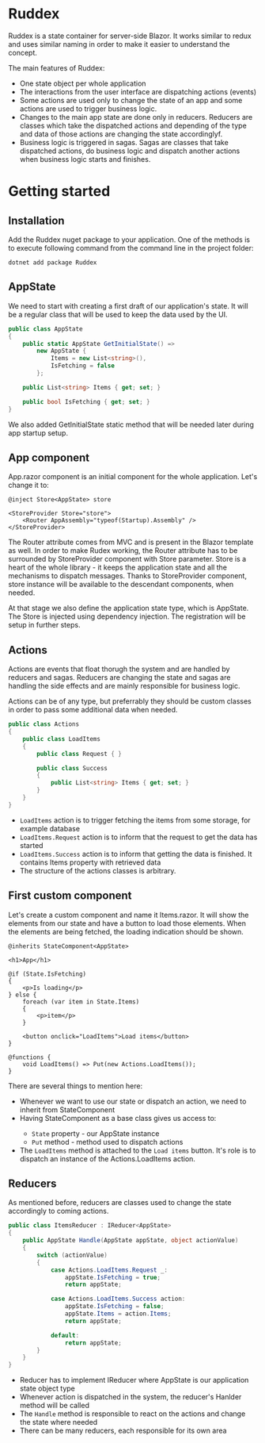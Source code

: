 # Ruddex
Ruddex is a state container for server-side Blazor. It works similar to redux and uses similar naming in order to make it easier to understand the concept.

The main features of Ruddex:
* One state object per whole application
* The interactions from the user interface are dispatching actions (events)
* Some actions are used only to change the state of an app and some actions are used to trigger business logic.
* Changes to the main app state are done only in reducers. Reducers are classes which take the dispatched actions and depending of the type and data of those actions are changing the state accordinglyf.
* Business logic is triggered in sagas. Sagas are classes that take dispatched actions, do business logic and dispatch another actions when business logic starts and finishes.

# Getting started

## Installation
Add the Ruddex nuget package to your application. One of the methods is to execute following command from the command line in the project folder:
```
dotnet add package Ruddex
```

## AppState
We need to start with creating a first draft of our application's state. It will be a regular class that will be used to keep the data used by the UI.

```C#
public class AppState
{
    public static AppState GetInitialState() =>
        new AppState {
            Items = new List<string>(),
            IsFetching = false
        };

    public List<string> Items { get; set; }

    public bool IsFetching { get; set; }
}
```

We also added GetInitialState static method that will be needed later during app startup setup.

## App component

App.razor component is an initial component for the whole application. Let's change it to:

```razor
@inject Store<AppState> store

<StoreProvider Store="store">
    <Router AppAssembly="typeof(Startup).Assembly" />
</StoreProvider>
```

The Router attribute comes from MVC and is present in the Blazor template as well. In order to make Rudex working, the Router attribute has to be surrounded by StoreProvider component with Store parameter. Store is a heart of the whole library - it keeps the application state and all the mechanisms to dispatch messages. Thanks to StoreProvider component, store instance will be available to the descendant components, when needed.

At that stage we also define the application state type, which is AppState. The Store<AppState> is injected using dependency injection. The registration will be setup in further steps.

## Actions

Actions are events that float thorugh the system and are handled by reducers and sagas. Reducers are changing the state and sagas are handling the side effects and are mainly responsible for business logic.

Actions can be of any type, but preferrably they should be custom classes in order to pass some additional data when needed.

```C#
public class Actions
{
    public class LoadItems
    {
        public class Request { }

        public class Success
        {
            public List<string> Items { get; set; }
        }
    }
}
```

* `LoadItems` action is to trigger fetching the items from some storage, for example database
* `LoadItems.Request` action is to inform that the request to get the data has started
* `LoadItems.Success` action is to inform that getting the data is finished. It contains Items property with retrieved data
* The structure of the actions classes is arbitrary.

## First custom component

Let's create a custom component and name it Items.razor. It will show the elements from our state and have a button to load those elements. When the elements are being fetched, the loading indication should be shown.

```razor
@inherits StateComponent<AppState>

<h1>App</h1>

@if (State.IsFetching)
{
    <p>Is loading</p>
} else {
    foreach (var item in State.Items)
    {
        <p>item</p>
    }

    <button onclick="LoadItems">Load items</button>
}

@functions {
    void LoadItems() => Put(new Actions.LoadItems());
}
```

There are several things to mention here:
* Whenever we want to use our state or dispatch an action,  we need to inherit from StateComponent<AppState>
* Having StateComponent<AppState> as a base class gives us access to:
    - `State` property - our AppState instance
    - `Put` method - method used to dispatch actions
* The `LoadItems` method is attached to the `Load items` button. It's role is to dispatch an instance of the Actions.LoadItems action.

## Reducers

As mentioned before, reducers are classes used to change the state accordingly to coming actions.

```C#
public class ItemsReducer : IReducer<AppState>
{
    public AppState Handle(AppState appState, object actionValue)
    {
        switch (actionValue)
        {
            case Actions.LoadItems.Request _:
                appState.IsFetching = true;
                return appState;

            case Actions.LoadItems.Success action:
                appState.IsFetching = false;
                appState.Items = action.Items;
                return appState;

            default:
                return appState;
        }
    }
}
```

* Reducer has to implement IReducer<AppState> where AppState is our application state object type
* Whenever action is dispatched in the system, the reducer's Hanlder method will be called
* The `Handle` method is responsible to react on the actions and change the state where needed
* There can be many reducers, each responsible for its own area
